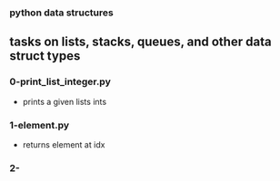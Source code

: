 ### python data structures
## tasks on lists, stacks, queues, and other data struct types

### 0-print_list_integer.py
- prints a given lists ints

### 1-element.py
- returns element at idx

### 2-
